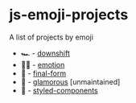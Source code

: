 # js-emoji-projects
A list of projects by emoji

- 🏎️ - [downshift](https://github.com/paypal/downshift)
- 👩‍🎤 - [emotion](https://github.com/emotion-js/emotion)
- 🏁 - [final-form](https://github.com/final-form/final-form)
- 💄 - [glamorous](https://github.com/paypal/glamorous) [unmaintained]
- 💅 - [styled-components](http://styled-components.com/)  
